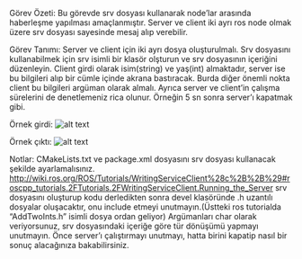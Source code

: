Görev Özeti:
Bu görevde srv dosyası kullanarak node’lar arasında haberleşme yapılması amaçlanmıştır.  Server ve client iki ayrı ros node olmak üzere srv dosyası sayesinde mesaj alıp verebilir. 

Görev Tanımı:
	Server ve client için iki ayrı dosya oluşturulmalı. Srv dosyasını kullanabilmek için srv isimli bir klasör olşturun ve srv dosyasının içeriğini düzenleyin. Client girdi olarak isim(string) ve yaş(int) almaktadır, server ise bu bilgileri alıp bir cümle içinde akrana bastıracak. 
	Burda diğer önemli nokta client bu bilgileri argüman olarak almalı. Ayrıca server ve client’in çalışma sürelerini de denetlemeniz rica olunur. Örneğin 5 sn sonra server’ı kapatmak gibi.

Örnek girdi:
![alt text](https://uniim1.shutterfly.com/render/00-RMNuRf_cvlSvCr7IsrJuykDnqygDeyuHrhkoGCpCYg4S-a0etjvYGpkMVNQMauH0VZV51t4MhjbEwRNyGscOgg?cn=THISLIFE&res=x-small&ts=1666950427)

Örnek çıktı:
![alt text](https://uniim1.shutterfly.com/render/00-RMNuRf_cvlSvCr7IsrJuykDnqygDeyuHrhkoGCpCYg4l2TbWhxA19loW9yoYFYkqqCe7ffHDJpwno-pEcjtJnw?cn=THISLIFE&res=small&ts=1666950179)
	



Notlar:
CMakeLists.txt ve package.xml dosyasını srv dosyası kullanacak şekilde ayarlamalısınız.
http://wiki.ros.org/ROS/Tutorials/WritingServiceClient%28c%2B%2B%29#roscpp_tutorials.2FTutorials.2FWritingServiceClient.Running_the_Server
srv dosyasını oluşturup kodu derledikten sonra devel klasöründe .h uzantılı dosyalar oluşacaktır, onu include etmeyi unutmayın.(Üstteki ros tutorialda “AddTwoInts.h” isimli dosya ordan geliyor)
Argümanları char olarak veriyorsunuz, srv dosyasındaki içeriğe göre tür dönüşümü yapmayı unutmayın.
Önce server’ı çalıştırmayı unutmayı, hatta birini kapatip nasıl bir sonuç alacağınıza bakabilirsiniz.
